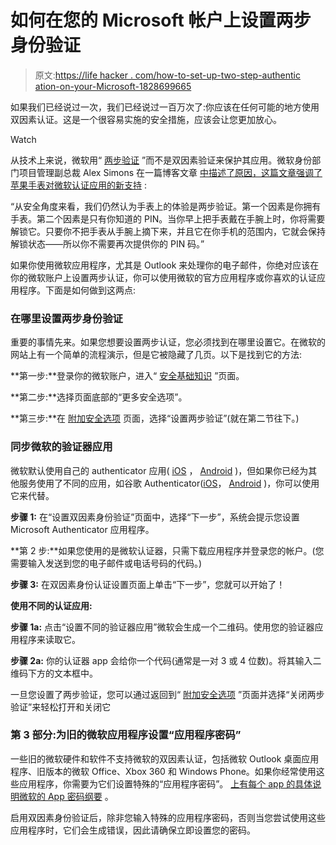 # 如何在您的 Microsoft 帐户上设置两步身份验证

> 原文:[https://life hacker . com/how-to-set-up-two-step-authentic ation-on-your-Microsoft-1828699665](https://lifehacker.com/how-to-set-up-two-step-authentication-on-your-microsoft-1828699665)

如果我们已经说过一次，我们已经说过一百万次了:你应该在任何可能的地方使用双因素认证。这是一个很容易实施的安全措施，应该会让您更加放心。

Watch

从技术上来说，微软用“ [两步验证](https://lifehacker.com/the-difference-between-two-factor-and-two-step-authenti-1787159870#_ga=2.24026296.343801233.1535464336-1723114163.1524514905) ”而不是双因素验证来保护其应用。微软身份部门项目管理副总裁 Alex Simons 在一篇博客文章 [中描述了原因，这篇文章强调了苹果手表对微软认证应用的新支持](https://cloudblogs.microsoft.com/enterprisemobility/2018/08/27/microsoft-authenticator-companion-app-for-apple-watch-now-in-public-preview/) :

“从安全角度来看，我们仍然认为手表上的体验是两步验证。第一个因素是你拥有手表。第二个因素是只有你知道的 PIN。当你早上把手表戴在手腕上时，你将需要解锁它。只要你不把手表从手腕上摘下来，并且它在你手机的范围内，它就会保持解锁状态——所以你不需要再次提供你的 PIN 码。”

如果你使用微软应用程序，尤其是 Outlook 来处理你的电子邮件，你绝对应该在你的微软账户上设置两步认证，你可以使用微软的官方应用程序或你喜欢的认证应用程序。下面是如何做到这两点:

### 在哪里设置两步身份验证

重要的事情先来。如果您想要设置两步认证，您必须找到在哪里设置它。在微软的网站上有一个简单的流程演示，但是它被隐藏了几页。以下是找到它的方法:

**第一步:**登录你的微软账户，进入“ [安全基础知识](https://account.microsoft.com/security?refd=support.microsoft.com) ”页面。

**第二步:**选择页面底部的“更多安全选项”。

**第三步:**在 [附加安全选项](https://account.live.com/proofs/manage/additional?mkt=en-US&refd=account.microsoft.com&refp=security&uaid=35b3824cb58540e8b8f750971aafd585) 页面，选择“设置两步验证”(就在第二节往下。)

### 同步微软的验证器应用

微软默认使用自己的 authenticator 应用( [iOS](https://itunes.apple.com/app/microsoft-authenticator/id983156458) ， [Android](https://play.google.com/store/apps/details?id=com.azure.authenticator&referrer=adjust_reftag%3DctXaHZhe7w2Vk%26utm_source%3DAccountPortal_Authenticator_Upsell_Interrupt%26utm_campaign%3Dappstore_android) )，但如果你已经为其他服务使用了不同的应用，如谷歌 Authenticator([iOS](https://itunes.apple.com/us/app/google-authenticator/id388497605?mt=8)， [Android](https://play.google.com/store/apps/details?id=com.google.android.apps.authenticator2&hl=en_US) )，你可以使用它来代替。

**步骤 1:** 在“设置双因素身份验证”页面中，选择“下一步”，系统会提示您设置 Microsoft Authenticator 应用程序。

**第 2 步:**如果您使用的是微软认证器，只需下载应用程序并登录您的帐户。(您需要输入发送到您的电子邮件或电话号码的代码。)

**步骤 3:** 在双因素身份认证设置页面上单击“下一步”，您就可以开始了！

**使用不同的认证应用:**

**步骤 1a:** 点击“设置不同的验证器应用”微软会生成一个二维码。使用您的验证器应用程序来读取它。

**步骤 2a:** 你的认证器 app 会给你一个代码(通常是一对 3 或 4 位数)。将其输入二维码下方的文本框中。

一旦您设置了两步验证，您可以通过返回到“ [附加安全选项](https://account.live.com/proofs/Manage/additional) ”页面并选择“关闭两步验证”来轻松打开和关闭它

### 第 3 部分:为旧的微软应用程序设置“应用程序密码”

一些旧的微软硬件和软件不支持微软的双因素认证，包括微软 Outlook 桌面应用程序、旧版本的微软 Office、Xbox 360 和 Windows Phone。如果你经常使用这些应用程序，你需要为它们设置特殊的“应用程序密码”。 [上有每个 app 的具体说明微软的 App 密码纲要](https://support.microsoft.com/en-us/help/12409/microsoft-account-app-passwords-two-step-verification) 。

启用双因素身份验证后，除非您输入特殊的应用程序密码，否则当您尝试使用这些应用程序时，它们会生成错误，因此请确保立即设置您的密码。